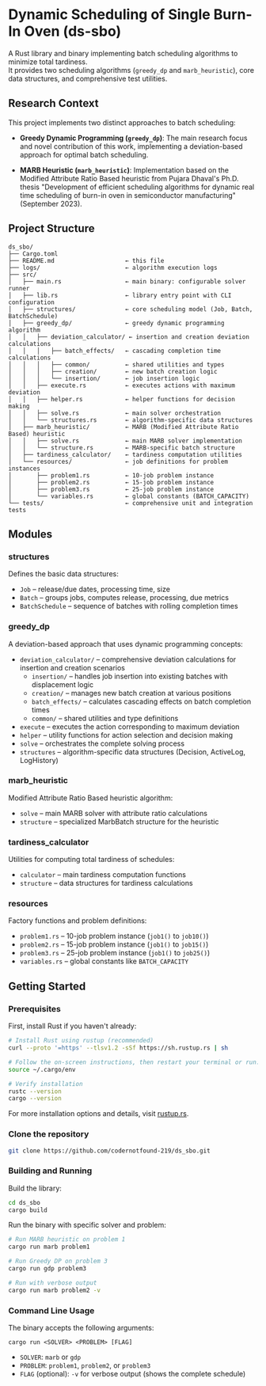 # Dynamic Scheduling of Single Burn-In Oven (ds-sbo)

A Rust library and binary implementing batch scheduling algorithms to minimize total tardiness.  
It provides two scheduling algorithms (`greedy_dp` and `marb_heuristic`), core data structures, and comprehensive test utilities.

## Research Context

This project implements two distinct approaches to batch scheduling:

- **Greedy Dynamic Programming (`greedy_dp`)**: The main research focus and novel contribution of this work, implementing a deviation-based approach for optimal batch scheduling.

- **MARB Heuristic (`marb_heuristic`)**: Implementation based on the Modified Attribute Ratio Based heuristic from Pujara Dhaval's Ph.D. thesis "Development of efficient scheduling algorithms for dynamic real time scheduling of burn-in oven in semiconductor manufacturing" (September 2023).

## Project Structure

```text
ds_sbo/
├── Cargo.toml
├── README.md                    ← this file
├── logs/                        ← algorithm execution logs
├── src/
│   ├── main.rs                  ← main binary: configurable solver runner
│   ├── lib.rs                   ← library entry point with CLI configuration
│   ├── structures/              ← core scheduling model (Job, Batch, BatchSchedule)
│   ├── greedy_dp/               ← greedy dynamic programming algorithm
│   │   ├── deviation_calculator/ ← insertion and creation deviation calculations
│   │   │   ├── batch_effects/   ← cascading completion time calculations
│   │   │   ├── common/          ← shared utilities and types
│   │   │   ├── creation/        ← new batch creation logic
│   │   │   └── insertion/       ← job insertion logic
│   │   ├── execute.rs           ← executes actions with maximum deviation
│   │   ├── helper.rs            ← helper functions for decision making
│   │   ├── solve.rs             ← main solver orchestration
│   │   └── structures.rs        ← algorithm-specific data structures
│   ├── marb_heuristic/          ← MARB (Modified Attribute Ratio Based) heuristic
│   │   ├── solve.rs             ← main MARB solver implementation
│   │   └── structure.rs         ← MARB-specific batch structure
│   ├── tardiness_calculator/    ← tardiness computation utilities
│   └── resources/               ← job definitions for problem instances
│       ├── problem1.rs          ← 10-job problem instance
│       ├── problem2.rs          ← 15-job problem instance
│       ├── problem3.rs          ← 25-job problem instance
│       └── variables.rs         ← global constants (BATCH_CAPACITY)
└── tests/                       ← comprehensive unit and integration tests
```

## Modules

### structures

Defines the basic data structures:

- `Job` – release/due dates, processing time, size  
- `Batch` – groups jobs, computes release, processing, due metrics  
- `BatchSchedule` – sequence of batches with rolling completion times  

### greedy_dp

A deviation-based approach that uses dynamic programming concepts:

- `deviation_calculator/` – comprehensive deviation calculations for insertion and creation scenarios
  - `insertion/` – handles job insertion into existing batches with displacement logic
  - `creation/` – manages new batch creation at various positions
  - `batch_effects/` – calculates cascading effects on batch completion times
  - `common/` – shared utilities and type definitions
- `execute` – executes the action corresponding to maximum deviation
- `helper` – utility functions for action selection and decision making
- `solve` – orchestrates the complete solving process
- `structures` – algorithm-specific data structures (Decision, ActiveLog, LogHistory)

### marb_heuristic

Modified Attribute Ratio Based heuristic algorithm:

- `solve` – main MARB solver with attribute ratio calculations
- `structure` – specialized MarbBatch structure for the heuristic

### tardiness_calculator

Utilities for computing total tardiness of schedules:

- `calculator` – main tardiness computation functions
- `structure` – data structures for tardiness calculations

### resources

Factory functions and problem definitions:

- `problem1.rs` – 10-job problem instance (`job1()` to `job10()`)
- `problem2.rs` – 15-job problem instance (`job1()` to `job15()`)
- `problem3.rs` – 25-job problem instance (`job1()` to `job25()`)
- `variables.rs` – global constants like `BATCH_CAPACITY`

## Getting Started

### Prerequisites

First, install Rust if you haven't already:

```bash
# Install Rust using rustup (recommended)
curl --proto '=https' --tlsv1.2 -sSf https://sh.rustup.rs | sh

# Follow the on-screen instructions, then restart your terminal or run:
source ~/.cargo/env

# Verify installation
rustc --version
cargo --version
```

For more installation options and details, visit [rustup.rs](https://rustup.rs/).

### Clone the repository

```bash
git clone https://github.com/codernotfound-219/ds_sbo.git
```

### Building and Running

Build the library:

```bash
cd ds_sbo
cargo build
```

Run the binary with specific solver and problem:

```bash
# Run MARB heuristic on problem 1
cargo run marb problem1

# Run Greedy DP on problem 3
cargo run gdp problem3

# Run with verbose output
cargo run marb problem2 -v
```

### Command Line Usage

The binary accepts the following arguments:

```text
cargo run <SOLVER> <PROBLEM> [FLAG]
```

- `SOLVER`: `marb` or `gdp`
- `PROBLEM`: `problem1`, `problem2`, or `problem3`
- `FLAG` (optional): `-v` for verbose output (shows the complete schedule)
